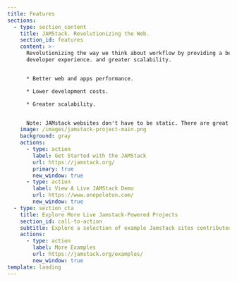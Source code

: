 ```yaml
---
title: Features
sections:
  - type: section_content
    title: JAMStack. Revolutionizing the Web.
    section_id: features
    content: >-
      Revolutionizing the way we think about workflow by providing a better
      developer experience. and greater scalability.


      * Better web and apps performance.

      * Lower development costs.

      * Greater scalability.


      Note: JAMstack websites don't have to be static. There are great services available to help bring some dynamic data to your product.
    image: /images/jamstack-project-main.png
    background: gray
    actions:
      - type: action
        label: Get Started with the JAMStack
        url: https://jamstack.org/
        primary: true
        new_window: true
      - type: action
        label: View A Live JAMStack Demo
        url: https://www.onepeloton.com/
        new_window: true
  - type: section_cta
    title: Explore More Live Jamstack-Powered Projects
    section_id: call-to-action
    subtitle: Explore a selection of example Jamstack sites contributed by the community.
    actions:
      - type: action
        label: More Examples
        url: https://jamstack.org/examples/
        new_window: true
template: landing
---
```

